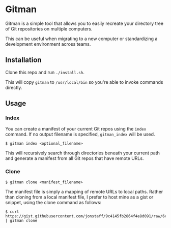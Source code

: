 # Gitman

Gitman is a simple tool that allows you to easily recreate your directory tree of Git repositories on multiple computers.

This can be useful when migrating to a new computer or standardizing a development environment across teams.

## Installation

Clone this repo and run `./install.sh`.

This will copy `gitman` to `/usr/local/bin` so you're able to invoke commands directly.

## Usage

### Index

You can create a manifest of your current Git repos using the `index` command.  If no output filename is specified, `gitman_index` will be used.

```
$ gitman index <optional_filename>
```

This will recursively search through directories beneath your current path and generate a manifest from all Git repos that have remote URLs.

### Clone

```
$ gitman clone <manifest_filename>
```

The manifest file is simply a mapping of remote URLs to local paths.  Rather than cloning from a local manifest file, I prefer to host mine as a gist or snippet, using the clone command as follows:

```
$ curl https://gist.githubusercontent.com/jonstaff/9c4145fb2864f4e8d091/raw/6c00c5de296f5e7376e02984e657317a8b25513b/gitman_index | gitman clone
```
